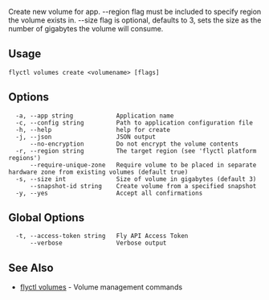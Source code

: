 Create new volume for app. --region flag must be included to specify
region the volume exists in. --size flag is optional, defaults to 3,
sets the size as the number of gigabytes the volume will consume.

## Usage
~~~
flyctl volumes create <volumename> [flags]
~~~

## Options

~~~
  -a, --app string            Application name
  -c, --config string         Path to application configuration file
  -h, --help                  help for create
  -j, --json                  JSON output
      --no-encryption         Do not encrypt the volume contents
  -r, --region string         The target region (see 'flyctl platform regions')
      --require-unique-zone   Require volume to be placed in separate hardware zone from existing volumes (default true)
  -s, --size int              Size of volume in gigabytes (default 3)
      --snapshot-id string    Create volume from a specified snapshot
  -y, --yes                   Accept all confirmations
~~~

## Global Options

~~~
  -t, --access-token string   Fly API Access Token
      --verbose               Verbose output
~~~

## See Also

* [flyctl volumes](/docs/flyctl/volumes/)	 - Volume management commands

